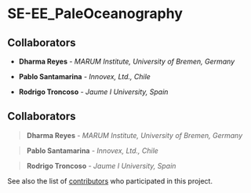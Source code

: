# SE-EE_PaleOceanography


## Collaborators

* **Dharma Reyes** - *MARUM Institute, University of Bremen, Germany* 

* **Pablo Santamarina** - *Innovex, Ltd., Chile*

* **Rodrigo Troncoso** - *Jaume I University, Spain*



## Collaborators

> **Dharma Reyes** - *MARUM Institute, University of Bremen, Germany* 

> **Pablo Santamarina** - *Innovex, Ltd., Chile*

> **Rodrigo Troncoso** - *Jaume I University, Spain*


See also the list of [contributors](https://github.com/your/project/contributors) who participated in this project.
